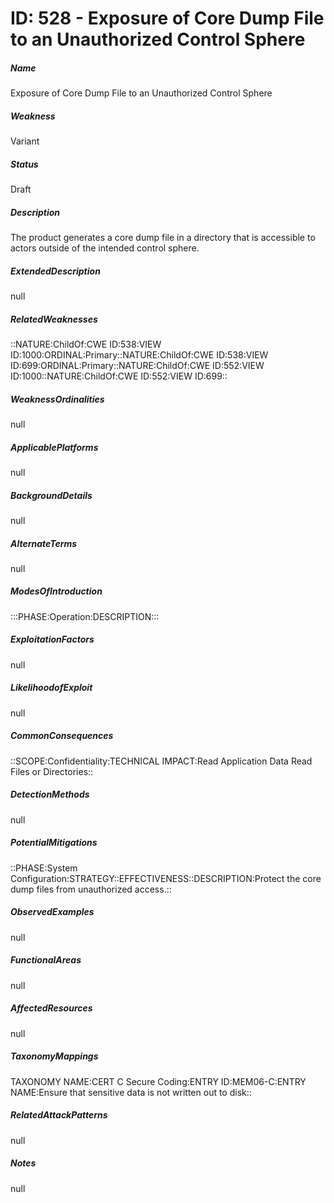 # ID: 528 - Exposure of Core Dump File to an Unauthorized Control Sphere
<h5>Name</h5>Exposure of Core Dump File to an Unauthorized Control Sphere
<h5>Weakness</h5>Variant
<h5>Status</h5>Draft
<h5>Description</h5>The product generates a core dump file in a directory that is accessible to actors outside of the intended control sphere.
<h5>ExtendedDescription</h5>null
<h5>RelatedWeaknesses</h5>::NATURE:ChildOf:CWE ID:538:VIEW ID:1000:ORDINAL:Primary::NATURE:ChildOf:CWE ID:538:VIEW ID:699:ORDINAL:Primary::NATURE:ChildOf:CWE ID:552:VIEW ID:1000::NATURE:ChildOf:CWE ID:552:VIEW ID:699::
<h5>WeaknessOrdinalities</h5>null
<h5>ApplicablePlatforms</h5>null
<h5>BackgroundDetails</h5>null
<h5>AlternateTerms</h5>null
<h5>ModesOfIntroduction</h5>:::PHASE:Operation:DESCRIPTION:::
<h5>ExploitationFactors</h5>null
<h5>LikelihoodofExploit</h5>null
<h5>CommonConsequences</h5>::SCOPE:Confidentiality:TECHNICAL IMPACT:Read Application Data Read Files or Directories::
<h5>DetectionMethods</h5>null
<h5>PotentialMitigations</h5>::PHASE:System Configuration:STRATEGY::EFFECTIVENESS::DESCRIPTION:Protect the core dump files from unauthorized access.::
<h5>ObservedExamples</h5>null
<h5>FunctionalAreas</h5>null
<h5>AffectedResources</h5>null
<h5>TaxonomyMappings</h5>TAXONOMY NAME:CERT C Secure Coding:ENTRY ID:MEM06-C:ENTRY NAME:Ensure that sensitive data is not written out to disk::
<h5>RelatedAttackPatterns</h5>null
<h5>Notes</h5>null

